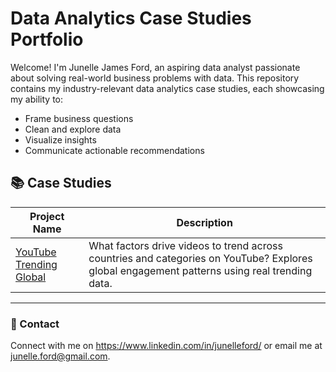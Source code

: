# Data Analytics Case Studies Portfolio

Welcome! I'm Junelle James Ford, an aspiring data analyst passionate about solving real-world business problems with data. This repository contains my industry-relevant data analytics case studies, each showcasing my ability to:
- Frame business questions
- Clean and explore data
- Visualize insights
- Communicate actionable recommendations

## 📚 Case Studies

| Project Name                 | Description                                         |
|------------------------------|-----------------------------------------------------|
| [YouTube Trending Global](./youtube-trending-global) | What factors drive videos to trend across countries and categories on YouTube? Explores global engagement patterns using real trending data. |

---

### 📩 Contact

Connect with me on https://www.linkedin.com/in/junelleford/ or email me at junelle.ford@gmail.com.

